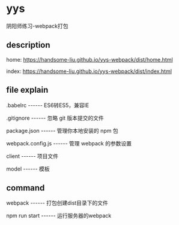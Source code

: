 # yys

阴阳师练习-webpack打包

## description

home: <https://handsome-liu.github.io/yys-webpack/dist/home.html>

index: <https://handsome-liu.github.io/yys-webpack/dist/index.html>

## file explain

.babelrc ------ ES6转ES5，兼容IE

.gitignore ------ 忽略 git 版本提交的文件

package.json ------ 管理你本地安装的 npm 包

webpack.config.js ------ 管理 webpack 的参数设置

client ------ 项目文件

model ------ 模板

## command

webpack ------ 打包创建dist目录下的文件

npm run start ------ 运行服务器的webpack